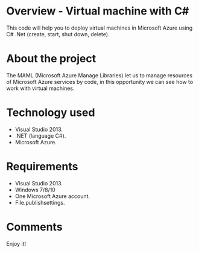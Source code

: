 # Overview - Virtual machine with C#
This code will help you to deploy virtual machines in Microsoft Azure using C# .Net (create, start, shut down, delete).

# About the project

The MAML (Microsoft Azure Manage Libraries) let us to manage resources of Microsoft Azure services by code, in this opportunity we can see how to work with virtual machines.

# Technology used
* Visual Studio 2013.
* .NET (language C#).
* Microsoft Azure.

# Requirements
* Visual Studio 2013.
* Windows 7/8/10
* One Microsoft Azure account.
* File.publishsettings.

# Comments

Enjoy it!
